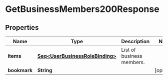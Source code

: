 

# GetBusinessMembers200Response


## Properties

Name | Type | Description | Notes
------------ | ------------- | ------------- | -------------
**items** | [**Seq&lt;UserBusinessRoleBinding&gt;**](UserBusinessRoleBinding.md) | List of business members. | 
**bookmark** | **String** |  |  [optional]



